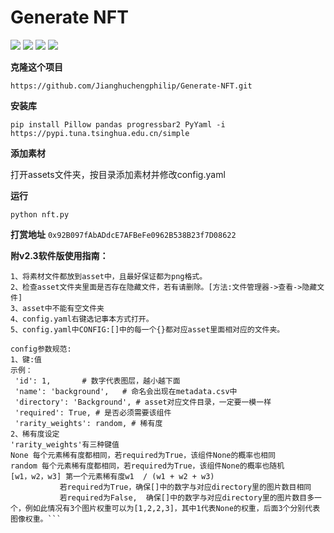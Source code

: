# Generate NFT

![](https://img.shields.io/github/downloads/Jianghuchengphilip/Generate-NFT/total)
![](https://img.shields.io/github/license/Jianghuchengphilip/Generate-NFT?color=f05032)
![](https://img.shields.io/github/v/release/Jianghuchengphilip/Generate-NFT?color=important)
![](https://img.shields.io/github/release-date/Jianghuchengphilip/Generate-NFT?color=fcc624)

**克隆这个项目**

```https://github.com/Jianghuchengphilip/Generate-NFT.git```

**安装库**

```pip install Pillow pandas progressbar2 PyYaml -i https://pypi.tuna.tsinghua.edu.cn/simple```

**添加素材**

打开assets文件夹，按目录添加素材并修改config.yaml

**运行**

```python nft.py```

**打赏地址**
```0x92B097fAbADdcE7AFBeFe0962B538B23f7D08622```

**附v2.3软件版使用指南：**
```config.yaml必知:
1、将素材文件都放到asset中，且最好保证都为png格式。
2、检查asset文件夹里面是否存在隐藏文件，若有请删除。[方法:文件管理器->查看->隐藏文件]
3、asset中不能有空文件夹
4、config.yaml右键选记事本方式打开。
5、config.yaml中CONFIG:[]中的每一个{}都对应asset里面相对应的文件夹。

config参数规范:
1、键:值
示例：
 'id': 1,       # 数字代表图层，越小越下面
 'name': 'background',   # 命名会出现在metadata.csv中
 'directory': 'Background', # asset对应文件目录，一定要一模一样
 'required': True, # 是否必须需要该组件
 'rarity_weights': random, # 稀有度
2、稀有度设定
'rarity_weights'有三种键值
None 每个元素稀有度都相同，若required为True，该组件None的概率也相同
random 每个元素稀有度都相同，若required为True，该组件None的概率也随机
[w1，w2，w3] 第一个元素稀有度w1  / (w1 + w2 + w3)
	       若required为True，确保[]中的数字与对应directory里的图片数目相同
	       若required为False,  确保[]中的数字与对应directory里的图片数目多一个，例如此情况有3个图片权重可以为[1,2,2,3]，其中1代表None的权重，后面3个分别代表图像权重。```





